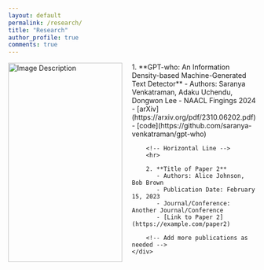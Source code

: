 ```yaml
---
layout: default
permalink: /research/
title: "Research"
author_profile: true
comments: true
---
```

<div style="display: flex;">
    <!-- Image on Left Half -->
    <div style="flex: 1;">
        <img src="/images/pipleline_gptwho.png" alt="Image Description" style="width: 100%;">
    </div>
    <!-- Publications List -->
    <div style="flex: 1; margin-left: 20px;">
        1. **GPT-who: An Information Density-based Machine-Generated Text Detector**
           - Authors: Saranya Venkatraman, Adaku Uchendu, Dongwon Lee
           - NAACL Fingings 2024
           - [arXiv](https://arxiv.org/pdf/2310.06202.pdf)
           - [code](https://github.com/saranya-venkatraman/gpt-who)
        
        <!-- Horizontal Line -->
        <hr>

        2. **Title of Paper 2**
           - Authors: Alice Johnson, Bob Brown
           - Publication Date: February 15, 2023
           - Journal/Conference: Another Journal/Conference
           - [Link to Paper 2](https://example.com/paper2)
        
        <!-- Add more publications as needed -->
    </div>
</div>
